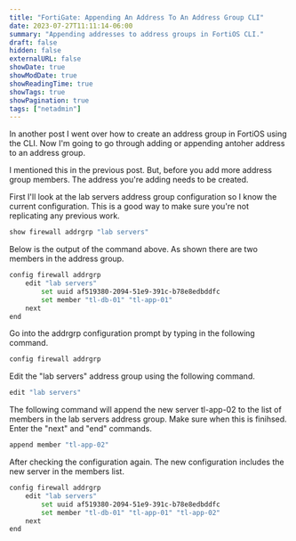 ```yaml
---
title: "FortiGate: Appending An Address To An Address Group CLI"
date: 2023-07-27T11:11:14-06:00
summary: "Appending addresses to address groups in FortiOS CLI."
draft: false
hidden: false
externalURL: false
showDate: true
showModDate: true
showReadingTime: true
showTags: true
showPagination: true
tags: ["netadmin"]
---
```


In another post I went over how to create an address group in FortiOS
using the CLI. Now I'm going to go through adding or appending antoher
address to an address group.

I mentioned this in the previous post. But, before you add more address
group members. The address you're adding needs to be created.

First I'll look at the lab servers address group configuration so I know
the current configuration. This is a good way to make sure you're not
replicating any previous work.

```sh
show firewall addrgrp "lab servers"
```

Below is the output of the command above. As shown there are two members
in the address group.

```sh
config firewall addrgrp
    edit "lab servers"
        set uuid af519380-2094-51e9-391c-b78e8edbddfc
        set member "tl-db-01" "tl-app-01"
    next
end
```

Go into the addrgrp configuration prompt by typing in the following
command.

```sh
config firewall addrgrp
```

Edit the "lab servers" address group using the following command.

```sh
edit "lab servers"
```

The following command will append the new server tl-app-02 to the list
of members in the lab servers address group. Make sure when this is
finihsed. Enter the "next" and "end" commands.

```sh
append member "tl-app-02"
```

After checking the configuration again. The new configuration includes
the new server in the members list.

```sh
config firewall addrgrp
    edit "lab servers"
        set uuid af519380-2094-51e9-391c-b78e8edbddfc
        set member "tl-db-01" "tl-app-01" "tl-app-02"
    next
end
```
